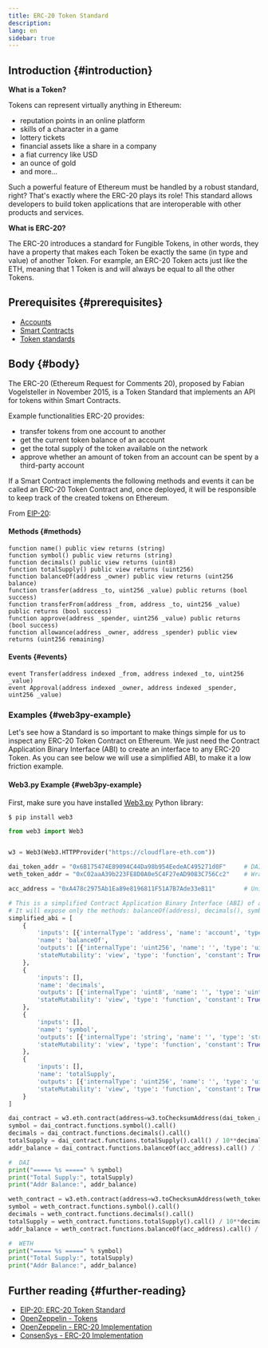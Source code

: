 ```yaml
---
title: ERC-20 Token Standard
description:
lang: en
sidebar: true
---
```


## Introduction {#introduction}

**What is a Token?**

Tokens can represent virtually anything in Ethereum:

- reputation points in an online platform
- skills of a character in a game
- lottery tickets
- financial assets like a share in a company
- a fiat currency like USD
- an ounce of gold
- and more...

Such a powerful feature of Ethereum must be handled by a robust standard, right? That's exactly
where the ERC-20 plays its role! This standard allows developers to build token applications that are interoperable with other products and services.

**What is ERC-20?**

The ERC-20 introduces a standard for Fungible Tokens, in other words, they have a property that makes each Token be exactly
the same (in type and value) of another Token. For example, an ERC-20 Token acts just like the ETH, meaning that 1 Token
is and will always be equal to all the other Tokens.

## Prerequisites {#prerequisites}

- [Accounts](/developers/docs/accounts)
- [Smart Contracts](/developers/docs/smart-contracts/)
- [Token standards](/developers/docs/standards/tokens/)

## Body {#body}

The ERC-20 (Ethereum Request for Comments 20), proposed by Fabian Vogelsteller in November 2015, is a Token Standard that
implements an API for tokens within Smart Contracts.

Example functionalities ERC-20 provides:
- transfer tokens from one account to another
- get the current token balance of an account
- get the total supply of the token available on the network 
- approve whether an amount of token from an account can be spent by a third-party account

If a Smart Contract implements the following methods and events it can be called an ERC-20 Token Contract and, once deployed, it
will be responsible to keep track of the created tokens on Ethereum.

From [EIP-20](https://eips.ethereum.org/EIPS/eip-20):

#### Methods {#methods}

```solidity
function name() public view returns (string)
function symbol() public view returns (string)
function decimals() public view returns (uint8)
function totalSupply() public view returns (uint256)
function balanceOf(address _owner) public view returns (uint256 balance)
function transfer(address _to, uint256 _value) public returns (bool success)
function transferFrom(address _from, address _to, uint256 _value) public returns (bool success)
function approve(address _spender, uint256 _value) public returns (bool success)
function allowance(address _owner, address _spender) public view returns (uint256 remaining)
```

#### Events {#events}

```solidity
event Transfer(address indexed _from, address indexed _to, uint256 _value)
event Approval(address indexed _owner, address indexed _spender, uint256 _value)
```

### Examples {#web3py-example}

Let's see how a Standard is so important to make things simple for us to inspect any ERC-20 Token Contract on Ethereum.
We just need the Contract Application Binary Interface (ABI) to create an interface to any ERC-20 Token. As you can
see below we will use a simplified ABI, to make it a low friction example.

#### Web3.py Example {#web3py-example}

First, make sure you have installed [Web3.py](https://web3py.readthedocs.io/en/stable/quickstart.html#installation) Python library:

```
$ pip install web3
```

```python
from web3 import Web3


w3 = Web3(Web3.HTTPProvider("https://cloudflare-eth.com"))

dai_token_addr = "0x6B175474E89094C44Da98b954EedeAC495271d0F"     # DAI
weth_token_addr = "0xC02aaA39b223FE8D0A0e5C4F27eAD9083C756Cc2"    # Wrapped ether (WETH)

acc_address = "0xA478c2975Ab1Ea89e8196811F51A7B7Ade33eB11"        # Uniswap V2: DAI 2

# This is a simplified Contract Application Binary Interface (ABI) of an ERC-20 Token Contract.
# It will expose only the methods: balanceOf(address), decimals(), symbol() and totalSupply()
simplified_abi = [
    {
        'inputs': [{'internalType': 'address', 'name': 'account', 'type': 'address'}],
        'name': 'balanceOf',
        'outputs': [{'internalType': 'uint256', 'name': '', 'type': 'uint256'}],
        'stateMutability': 'view', 'type': 'function', 'constant': True
    },
    {
        'inputs': [],
        'name': 'decimals',
        'outputs': [{'internalType': 'uint8', 'name': '', 'type': 'uint8'}],
        'stateMutability': 'view', 'type': 'function', 'constant': True
    },
    {
        'inputs': [],
        'name': 'symbol',
        'outputs': [{'internalType': 'string', 'name': '', 'type': 'string'}],
        'stateMutability': 'view', 'type': 'function', 'constant': True
    },
    {
        'inputs': [],
        'name': 'totalSupply',
        'outputs': [{'internalType': 'uint256', 'name': '', 'type': 'uint256'}],
        'stateMutability': 'view', 'type': 'function', 'constant': True
    }
]

dai_contract = w3.eth.contract(address=w3.toChecksumAddress(dai_token_addr), abi=simplified_abi)
symbol = dai_contract.functions.symbol().call()
decimals = dai_contract.functions.decimals().call()
totalSupply = dai_contract.functions.totalSupply().call() / 10**decimals
addr_balance = dai_contract.functions.balanceOf(acc_address).call() / 10**decimals

#  DAI
print("===== %s =====" % symbol)
print("Total Supply:", totalSupply)
print("Addr Balance:", addr_balance)

weth_contract = w3.eth.contract(address=w3.toChecksumAddress(weth_token_addr), abi=simplified_abi)
symbol = weth_contract.functions.symbol().call()
decimals = weth_contract.functions.decimals().call()
totalSupply = weth_contract.functions.totalSupply().call() / 10**decimals
addr_balance = weth_contract.functions.balanceOf(acc_address).call() / 10**decimals

#  WETH
print("===== %s =====" % symbol)
print("Total Supply:", totalSupply)
print("Addr Balance:", addr_balance)
```

## Further reading {#further-reading}

- [EIP-20: ERC-20 Token Standard](https://eips.ethereum.org/EIPS/eip-20)
- [OpenZeppelin - Tokens](https://docs.openzeppelin.com/contracts/3.x/tokens#ERC20)
- [OpenZeppelin - ERC-20 Implementation](https://github.com/OpenZeppelin/openzeppelin-contracts/blob/master/contracts/token/ERC20/ERC20.sol)
- [ConsenSys - ERC-20 Implementation](https://github.com/ConsenSys/Tokens/blob/master/contracts/eip20/EIP20.sol)
